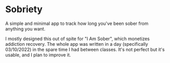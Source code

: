 # Sobriety
A simple and minimal app to track how long you've been sober from anything you want.

I mostly designed this out of spite for "I Am Sober", which monetizes addiction recovery. The whole app was written in a day (specifically 03/10/2022) in the spare time I had between classes. It's not perfect but it's usable, and I plan to improve it.
